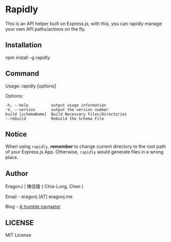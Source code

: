 Rapidly
=======

This is an API helper built on Express.js, with this, you can rapidly manage your own API paths/actions on the fly.

Installation
------------

npm install -g rapidly

Command
-------

  Usage: rapidly [options]

  Options:

    -h, --help          output usage information
    -V, --version       output the version number
    build [schemaName]  Build Necessary Files/Directories
    --rebuild           Rebuild the Schema File 

Notice
------

When using `rapidly`, **remember** to change current directory to the root path of your Express.js App. Otherwise, `rapidly` would generate files in a wrong place.

Author
------

EragonJ | 陳佳隆 ( Chia-Lung, Chen )

Email - eragonj [AT] eragonj.me

Blog - [A humble navigator](http://eragonj.me)

LICENSE
-------

MIT License
